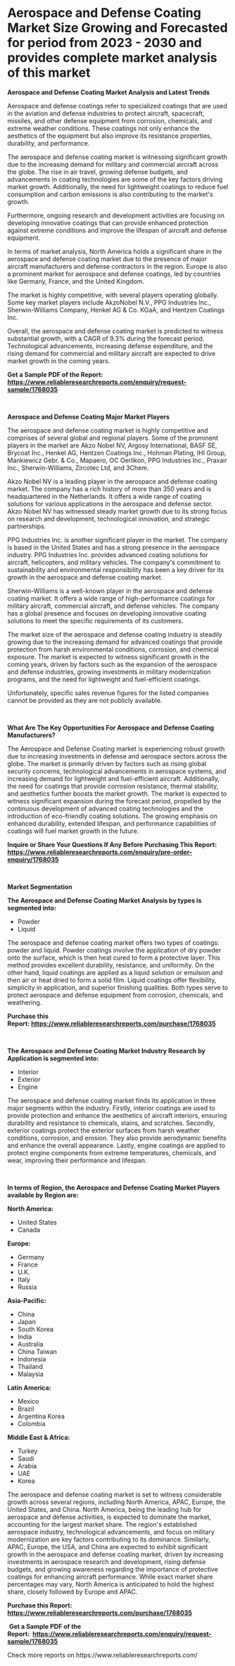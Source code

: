 <p><h1>Aerospace and Defense Coating Market Size Growing and Forecasted for period from 2023 - 2030 and provides complete market analysis of this market</h1></p><p><strong>Aerospace and Defense Coating Market Analysis and Latest Trends</strong></p>
<p><p>Aerospace and defense coatings refer to specialized coatings that are used in the aviation and defense industries to protect aircraft, spacecraft, missiles, and other defense equipment from corrosion, chemicals, and extreme weather conditions. These coatings not only enhance the aesthetics of the equipment but also improve its resistance properties, durability, and performance.</p><p>The aerospace and defense coating market is witnessing significant growth due to the increasing demand for military and commercial aircraft across the globe. The rise in air travel, growing defense budgets, and advancements in coating technologies are some of the key factors driving market growth. Additionally, the need for lightweight coatings to reduce fuel consumption and carbon emissions is also contributing to the market's growth.</p><p>Furthermore, ongoing research and development activities are focusing on developing innovative coatings that can provide enhanced protection against extreme conditions and improve the lifespan of aircraft and defense equipment.</p><p>In terms of market analysis, North America holds a significant share in the aerospace and defense coating market due to the presence of major aircraft manufacturers and defense contractors in the region. Europe is also a prominent market for aerospace and defense coatings, led by countries like Germany, France, and the United Kingdom.</p><p>The market is highly competitive, with several players operating globally. Some key market players include AkzoNobel N.V., PPG Industries Inc., Sherwin-Williams Company, Henkel AG & Co. KGaA, and Hentzen Coatings Inc.</p><p>Overall, the aerospace and defense coating market is predicted to witness substantial growth, with a CAGR of 9.3% during the forecast period. Technological advancements, increasing defense expenditure, and the rising demand for commercial and military aircraft are expected to drive market growth in the coming years.</p></p>
<p><strong>Get a Sample PDF of the Report:&nbsp; <a href="https://www.reliableresearchreports.com/enquiry/request-sample/1768035">https://www.reliableresearchreports.com/enquiry/request-sample/1768035</a></strong></p>
<p>&nbsp;</p>
<p><strong>Aerospace and Defense Coating Major Market Players</strong></p>
<p><p>The aerospace and defense coating market is highly competitive and comprises of several global and regional players. Some of the prominent players in the market are Akzo Nobel NV, Argosy International, BASF SE, Brycoat Inc., Henkel AG, Hentzen Coatings Inc., Hohman Plating, IHI Group, Mankiewicz Gebr. & Co., Mapaero, OC Oerlikon, PPG Industries Inc., Praxair Inc., Sherwin-Williams, Zircotec Ltd, and 3Chem.</p><p>Akzo Nobel NV is a leading player in the aerospace and defense coating market. The company has a rich history of more than 350 years and is headquartered in the Netherlands. It offers a wide range of coating solutions for various applications in the aerospace and defense sector. Akzo Nobel NV has witnessed steady market growth due to its strong focus on research and development, technological innovation, and strategic partnerships. </p><p>PPG Industries Inc. is another significant player in the market. The company is based in the United States and has a strong presence in the aerospace industry. PPG Industries Inc. provides advanced coating solutions for aircraft, helicopters, and military vehicles. The company's commitment to sustainability and environmental responsibility has been a key driver for its growth in the aerospace and defense coating market.</p><p>Sherwin-Williams is a well-known player in the aerospace and defense coating market. It offers a wide range of high-performance coatings for military aircraft, commercial aircraft, and defense vehicles. The company has a global presence and focuses on developing innovative coating solutions to meet the specific requirements of its customers.</p><p>The market size of the aerospace and defense coating industry is steadily growing due to the increasing demand for advanced coatings that provide protection from harsh environmental conditions, corrosion, and chemical exposure. The market is expected to witness significant growth in the coming years, driven by factors such as the expansion of the aerospace and defense industries, growing investments in military modernization programs, and the need for lightweight and fuel-efficient coatings.</p><p>Unfortunately, specific sales revenue figures for the listed companies cannot be provided as they are not publicly available.</p></p>
<p>&nbsp;</p>
<p><strong>What Are The Key Opportunities For Aerospace and Defense Coating Manufacturers?</strong></p>
<p><p>The Aerospace and Defense Coating market is experiencing robust growth due to increasing investments in defense and aerospace sectors across the globe. The market is primarily driven by factors such as rising global security concerns, technological advancements in aerospace systems, and increasing demand for lightweight and fuel-efficient aircraft. Additionally, the need for coatings that provide corrosion resistance, thermal stability, and aesthetics further boosts the market growth. The market is expected to witness significant expansion during the forecast period, propelled by the continuous development of advanced coating technologies and the introduction of eco-friendly coating solutions. The growing emphasis on enhanced durability, extended lifespan, and performance capabilities of coatings will fuel market growth in the future.</p></p>
<p><strong>Inquire or Share Your Questions If Any Before Purchasing This Report: <a href="https://www.reliableresearchreports.com/enquiry/pre-order-enquiry/1768035">https://www.reliableresearchreports.com/enquiry/pre-order-enquiry/1768035</a></strong></p>
<p>&nbsp;</p>
<p><strong>Market Segmentation</strong></p>
<p><strong>The Aerospace and Defense Coating Market Analysis by types is segmented into:</strong></p>
<p><ul><li>Powder</li><li>Liquid</li></ul></p>
<p><p>The aerospace and defense coating market offers two types of coatings: powder and liquid. Powder coatings involve the application of dry powder onto the surface, which is then heat cured to form a protective layer. This method provides excellent durability, resistance, and uniformity. On the other hand, liquid coatings are applied as a liquid solution or emulsion and then air or heat dried to form a solid film. Liquid coatings offer flexibility, simplicity in application, and superior finishing qualities. Both types serve to protect aerospace and defense equipment from corrosion, chemicals, and weathering.</p></p>
<p><strong>Purchase this Report:&nbsp;<a href="https://www.reliableresearchreports.com/purchase/1768035">https://www.reliableresearchreports.com/purchase/1768035</a></strong></p>
<p>&nbsp;</p>
<p><strong>The Aerospace and Defense Coating Market Industry Research by Application is segmented into:</strong></p>
<p><ul><li>Interior</li><li>Exterior</li><li>Engine</li></ul></p>
<p><p>The aerospace and defense coating market finds its application in three major segments within the industry. Firstly, interior coatings are used to provide protection and enhance the aesthetics of aircraft interiors, ensuring durability and resistance to chemicals, stains, and scratches. Secondly, exterior coatings protect the exterior surfaces from harsh weather conditions, corrosion, and erosion. They also provide aerodynamic benefits and enhance the overall appearance. Lastly, engine coatings are applied to protect engine components from extreme temperatures, chemicals, and wear, improving their performance and lifespan.</p></p>
<p>&nbsp;</p>
<p><strong>In terms of Region, the Aerospace and Defense Coating Market Players available by Region are:</strong></p>
<p>
    <p> <strong> North America: </strong>
        <ul>
            <li>United States</li>
            <li>Canada</li>
        </ul>
        </p> 
    <p> <strong> Europe: </strong>
        <ul>
            <li>Germany</li>
            <li>France</li>
            <li>U.K.</li>
            <li>Italy</li>
            <li>Russia</li>
        </ul>
        </p> 
    <p> <strong> Asia-Pacific: </strong>
        <ul>
            <li>China</li>
            <li>Japan</li>
            <li>South Korea</li>
            <li>India</li>
            <li>Australia</li>
            <li>China Taiwan</li>
            <li>Indonesia</li>
            <li>Thailand</li>
            <li>Malaysia</li>
        </ul>
        </p> 
    <p> <strong> Latin America: </strong>
        <ul>
            <li>Mexico</li>
            <li>Brazil</li>
            <li>Argentina Korea</li>
            <li>Colombia</li>
        </ul>
        </p> 
    <p> <strong> Middle East & Africa: </strong>
        <ul>
            <li>Turkey</li>
            <li>Saudi</li>
            <li>Arabia</li>
            <li>UAE</li>
            <li>Korea</li>
        </ul>
    </p>
    </p>
<p><p>The aerospace and defense coating market is set to witness considerable growth across several regions, including North America, APAC, Europe, the United States, and China. North America, being the leading hub for aerospace and defense activities, is expected to dominate the market, accounting for the largest market share. The region's established aerospace industry, technological advancements, and focus on military modernization are key factors contributing to its dominance. Similarly, APAC, Europe, the USA, and China are expected to exhibit significant growth in the aerospace and defense coating market, driven by increasing investments in aerospace research and development, rising defense budgets, and growing awareness regarding the importance of protective coatings for enhancing aircraft performance. While exact market share percentages may vary, North America is anticipated to hold the highest share, closely followed by Europe and APAC.</p></p>
<p><strong>Purchase this Report: <a href="https://www.reliableresearchreports.com/purchase/1768035">https://www.reliableresearchreports.com/purchase/1768035</a></strong></p>
<p>&nbsp;<strong>Get a Sample PDF of the Report:&nbsp;&nbsp;<a href="https://www.reliableresearchreports.com/enquiry/request-sample/1768035">https://www.reliableresearchreports.com/enquiry/request-sample/1768035</a></strong></p>
<p><strong></strong></p>
<p>Check more reports on https://www.reliableresearchreports.com/</p>
